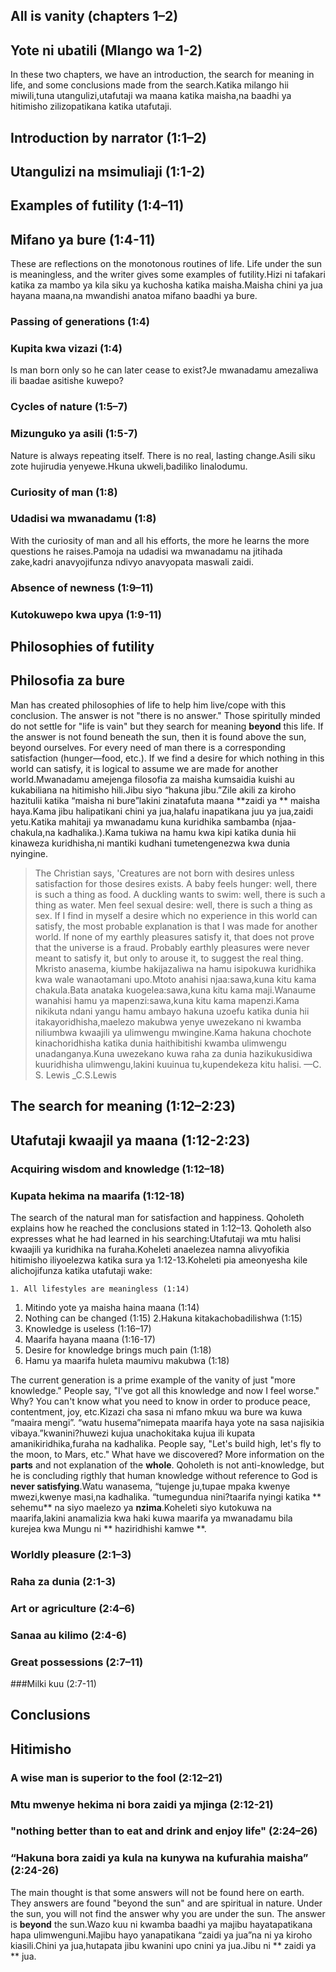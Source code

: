 ## All is vanity (chapters 1–2)
## Yote ni ubatili (Mlango wa 1-2)

In these two chapters, we have an introduction, the search for meaning in life, and some conclusions made from the search.Katika milango hii miwili,tuna utangulizi,utafutaji wa maana katika maisha,na baadhi ya hitimisho zilizopatikana katika utafutaji.

## Introduction by narrator (1:1–2)
## Utangulizi na msimuliaji (1:1-2)

## Examples of futility (1:4–11)
## Mifano ya bure (1:4-11)

These are reflections on the monotonous routines of life. Life under the sun is meaningless, and the writer gives some examples of futility.Hizi ni tafakari katika za mambo ya kila siku ya kuchosha katika maisha.Maisha chini ya jua hayana maana,na mwandishi anatoa mifano baadhi ya bure.

### Passing of generations (1:4)
### Kupita kwa vizazi (1:4)

Is man born only so he can later cease to exist?Je mwanadamu amezaliwa ili baadae asitishe kuwepo?

### Cycles of nature (1:5–7)
### Mizunguko ya asili (1:5-7)

Nature is always repeating itself. There is no real, lasting change.Asili siku zote hujirudia yenyewe.Hkuna ukweli,badiliko linalodumu.

### Curiosity of man (1:8)
### Udadisi wa mwanadamu (1:8)

With the curiosity of man and all his efforts, the more he learns the more questions he raises.Pamoja na udadisi wa mwanadamu na jitihada zake,kadri anavyojifunza ndivyo anavyopata maswali zaidi.

### Absence of newness (1:9–11)
### Kutokuwepo kwa upya (1:9-11)

## Philosophies of futility
## Philosofia za bure

Man has created philosophies of life to help him live/cope with this conclusion. The answer is not "there is no answer." Those spiritully minded do not settle for "life is vain" but they search for meaning **beyond** this life. If the answer is not found beneath the sun, then it is found above the sun, beyond ourselves. For every need of man there is a corresponding satisfaction (hunger—food, etc.). If we find a desire for which nothing in this world can satisfy, it is logical to assume we are made for another world.Mwanadamu amejenga filosofia za maisha kumsaidia kuishi au kukabiliana na hitimisho hili.Jibu siyo “hakuna jibu.”Zile akili za kiroho hazitulii katika “maisha ni bure”lakini zinatafuta maana **zaidi ya ** maisha haya.Kama jibu halipatikani chini ya jua,halafu inapatikana juu ya jua,zaidi yetu.Katika mahitaji ya mwanadamu kuna kuridhika sambamba (njaa-chakula,na kadhalika.).Kama tukiwa na hamu kwa kipi katika dunia hii kinaweza kuridhisha,ni mantiki kudhani tumetengenezwa kwa dunia nyingine.

> The Christian says, 'Creatures are not born with desires unless satisfaction for those desires exists. A baby feels hunger: well, there is such a thing as food. A duckling wants to swim: well, there is such a thing as water. Men feel sexual desire: well, there is such a thing as sex. If I find in myself a desire which no experience in this world can satisfy, the most probable explanation is that I was made for another world. If none of my earthly pleasures satisfy it, that does not prove that the universe is a fraud. Probably earthly pleasures were never meant to satisfy it, but only to arouse it, to suggest the real thing. Mkristo anasema, kiumbe hakijazaliwa na hamu isipokuwa kuridhika kwa wale wanaotamani upo.Mtoto anahisi njaa:sawa,kuna kitu kama chakula.Bata anataka kuogelea:sawa,kuna kitu kama maji.Wanaume wanahisi hamu ya mapenzi:sawa,kuna kitu kama mapenzi.Kama nikikuta ndani yangu hamu ambayo hakuna uzoefu katika dunia hii itakayoridhisha,maelezo makubwa yenye uwezekano ni kwamba niliumbwa kwaajili ya ulimwengu mwingine.Kama hakuna chochote kinachoridhisha katika dunia haithibitishi kwamba ulimwengu unadanganya.Kuna uwezekano kuwa raha za dunia hazikukusidiwa kuuridhisha ulimwengu,lakini kuuinua tu,kupendekeza kitu halisi. 
> —C. S. Lewis
>_C.S.Lewis

## The search for meaning (1:12–2:23)
## Utafutaji kwaajil ya maana (1:12-2:23)

### Acquiring wisdom and knowledge (1:12–18)
### Kupata hekima na maarifa (1:12-18)

The search of the natural man for satisfaction and happiness. Qoholeth explains how he reached the conclusions stated in 1:12–13. Qoholeth also expresses what he had learned in his searching:Utafutaji wa mtu halisi kwaajili ya kuridhika na furaha.Koheleti anaelezea namna alivyofikia hitimisho iliyoelezwa katika sura ya 1:12-13.Koheleti pia ameonyesha kile alichojifunza katika utafutaji wake:

    1. All lifestyles are meaningless (1:14)
1. Mitindo yote ya maisha haina maana (1:14)
2. Nothing can be changed (1:15)
2.Hakuna kitakachobadilishwa (1:15)
3. Knowledge is useless (1:16–17)
3. Maarifa hayana maana (1:16-17)
4. Desire for knowledge brings much pain (1:18)
4. Hamu ya maarifa huleta maumivu makubwa (1:18) 

The current generation is a prime example of the vanity of just "more knowledge." People say, "I've got all this knowledge and now I feel worse." Why? You can't know what you need to know in order to produce peace, contentment, joy, etc.Kizazi cha sasa ni mfano mkuu wa bure wa kuwa “maaira mengi”. “watu husema”nimepata maarifa haya yote na sasa najisikia vibaya.”kwanini?huwezi kujua unachokitaka kujua ili kupata amanikiridhika,furaha na kadhalika. People say, "Let's build high, let's fly to the moon, to Mars, etc." What have we discovered? More information on the **parts** and not explanation of the **whole**. Qoholeth is not anti-knowledge, but he is concluding rigthly that human knowledge without reference to God is **never satisfying**.Watu wanasema, “tujenge ju,tupae mpaka kwenye mwezi,kwenye  masi,na kadhalika. “tumegundua nini?taarifa nyingi katika ** sehemu** na siyo maelezo ya  **nzima**.Koheleti siyo kutokuwa na maarifa,lakini anamalizia kwa haki kuwa maarifa ya mwanadamu bila kurejea kwa Mungu ni ** haziridhishi kamwe **.

### Worldly pleasure (2:1–3)
### Raha za dunia (2:1-3)

### Art or agriculture (2:4–6)
### Sanaa au kilimo (2:4-6)

### Great possessions (2:7–11)
###Milki kuu (2:7-11)

## Conclusions
## Hitimisho

### A wise man is superior to the fool (2:12–21)
### Mtu mwenye hekima ni bora zaidi ya mjinga (2:12-21)

### "nothing better than to eat and drink and enjoy life" (2:24–26)
### “Hakuna bora zaidi ya kula na kunywa na kufurahia maisha” (2:24-26)

The main thought is that some answers will not be found here on earth. They answers are found "beyond the sun" and are spiritual in nature. Under the sun, you will not find the answer why you are under the sun. The answer is **beyond** the sun.Wazo kuu ni kwamba baadhi ya majibu hayatapatikana hapa ulimwenguni.Majibu hayo yanapatikana  “zaidi ya jua”na ni ya kiroho kiasili.Chini ya jua,hutapata jibu kwanini upo cnini ya jua.Jibu ni ** zaidi ya ** jua.